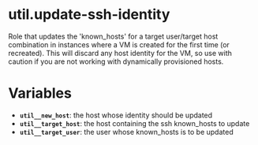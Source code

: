 # util.update-ssh-identity
Role that updates the 'known_hosts' for a target user/target host combination in instances
where a VM is created for the first time (or recreated). This will discard any host identity
for the VM, so use with caution if you are not working with dynamically provisioned hosts.

# Variables

* **`util__new_host`**: the host whose identity should be updated
* **`util__target_host`**: the host containing the ssh known_hosts to update
* **`util__target_user`**: the user whose known_hosts is to be updated
